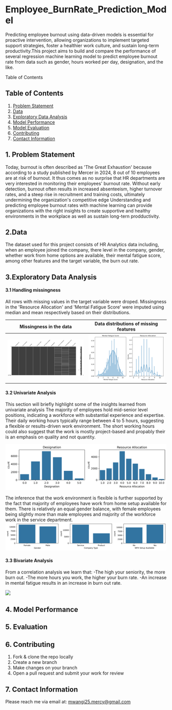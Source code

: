 # Employee_BurnRate_Prediction_Model
Predicting employee burnout using data-driven models is essential for proactive intervention, allowing organizations to implement targeted support strategies, foster a healthier work culture, and sustain long-term productivity.This project aims to build and compare the performance of several regression machine learning model to predict employee burnout rate from data such as gender, hours worked per day, designation, and the like.

Table of Contents
## Table of Contents
1. [Problem Statement](#problem-statement)
2. [Data](#data)
3. [Exploratory Data Analysis](#exploratory-data-analysis)
5. [Model Performance](#model-performance)
6. [Model Evaluation](#model-evaluation)
7. [Contributing](#contributing)
8. [Contact Information](#contact-information)

## 1. Problem Statement
Today, burnout is often described as 'The Great Exhaustion' because according to a study published by Mercer in 2024, 8 out of 10 employees are at risk of burnout. It thus comes as no surprise that HR departments are very interested in monitoring their employees' burnout rate. Without early detection, burnout often results in increased absenteeism, higher turnover rates, and a steep rise in recruitment and training costs, ultimately undermining the organization's competitive edge Understanding and predicting employee burnout rates with machine learning can provide organizations with the right insights to create supportive and healthy environments in the workplace as well as sustain long-tern prodductivity.

## 2.Data
The dataset used for this project consists of HR Analytics data including, when an employee joined the company, there level in the company, gender, whether work from home options are available, their mental fatigue score, among other features and the target variable, the burn out rate.

## 3.Exploratory Data Analysis
#### 3.1 Handling missingness
All rows with missing values in the target variable were droped. Missingness in the 'Resource Allocation' and 'Mental Fatigue Score' were imputed using median and mean respectively based on their distributions.


| Missingness in the data  | Data distributions of missing features |
|:--------------:|:--------------:|
| <img src="missing_data_matrix.png" width="400"> | <img src="data_distributions.png" width="400"> |


#### 3.2 Univariate Analysis
This section will briefly highlight some of the insights learned from univariate analysis
The majority of employees hold mid-senior level positions, indicating a workforce with substantial experience and expertise. Their daily working hours typically range between 4 to 5 hours, suggesting a flexible or results-driven work environment. The short working hours could also suggest that the work is mostly project-based and propably their is an emphasis on quality and not quantity.

![Alt text](distributions.png)

The inference that the work environment is flexible is further supported by the fact that majority of employees have work from home setup available for them. There is relatively an equal gender balance, with female employees being slightly more than male employees and majority of the workforce work in the service department.
![Alt text](count_plots.png)

#### 3.3 Bivariate Analysis
From a correlation analysis we learn that:
-The high your seniority, the more burn out.
-The more hours you work, the higher your burn rate.
-An increase in mental fatigue results in an increase in burn out rate.

<img src="heatmap_correlation.png" width="400">


## 4. Model Performance




## 5. Evaluation 


## 6. Contributing
1. Fork & clone the repo locally
2. Create a new branch
3. Make changes on your branch
4. Open a pull request and submit your work for review
   
## 7. Contact Information
Please reach me via email at: mwangi25.mercy@gmail.com



